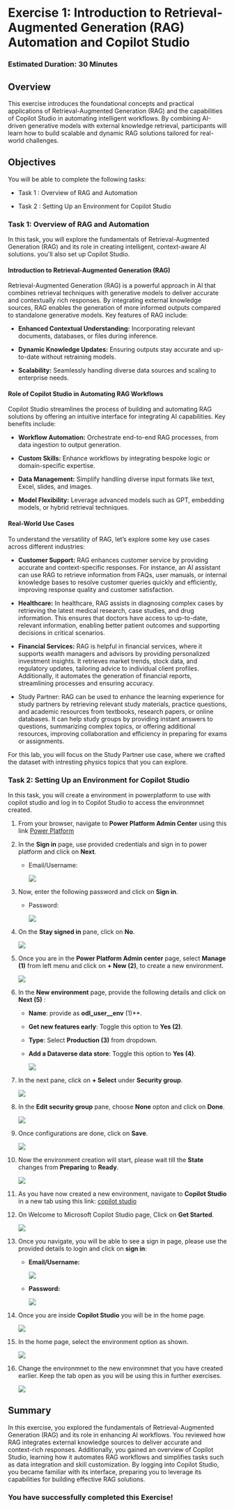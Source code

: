 # Exercise 1: Introduction to Retrieval-Augmented Generation (RAG) Automation and Copilot Studio 

### Estimated Duration: 30 Minutes

## Overview

This exercise introduces the foundational concepts and practical applications of Retrieval-Augmented Generation (RAG) and the capabilities of Copilot Studio in automating intelligent workflows. By combining AI-driven generative models with external knowledge retrieval, participants will learn how to build scalable and dynamic RAG solutions tailored for real-world challenges.

## Objectives

You will be able to complete the following tasks:

- Task 1 : Overview of RAG and Automation

- Task 2 : Setting Up an Environment for Copilot Studio

### Task 1: Overview of RAG and Automation

In this task, you will explore the fundamentals of Retrieval-Augmented Generation (RAG) and its role in creating intelligent, context-aware AI solutions. you'll also set up Copilot Studio.

#### Introduction to Retrieval-Augmented Generation (RAG)

Retrieval-Augmented Generation (RAG) is a powerful approach in AI that combines retrieval techniques with generative models to deliver accurate and contextually rich responses. By integrating external knowledge sources, RAG enables the generation of more informed outputs compared to standalone generative models. Key features of RAG include:

- **Enhanced Contextual Understanding:** Incorporating relevant documents, databases, or files during inference.

- **Dynamic Knowledge Updates:** Ensuring outputs stay accurate and up-to-date without retraining models.

- **Scalability:** Seamlessly handling diverse data sources and scaling to enterprise needs.

#### Role of Copilot Studio in Automating RAG Workflows

Copilot Studio streamlines the process of building and automating RAG solutions by offering an intuitive interface for integrating AI capabilities. Key benefits include:

- **Workflow Automation:** Orchestrate end-to-end RAG processes, from data ingestion to output generation.

- **Custom Skills:** Enhance workflows by integrating bespoke logic or domain-specific expertise.

- **Data Management:** Simplify handling diverse input formats like text, Excel, slides, and images.

- **Model Flexibility:** Leverage advanced models such as GPT, embedding models, or hybrid retrieval techniques.

#### Real-World Use Cases

To understand the versatility of RAG, let’s explore some key use cases across different industries:

- **Customer Support:** RAG enhances customer service by providing accurate and context-specific responses. For instance, an AI assistant can use RAG to retrieve information from FAQs, user manuals, or internal knowledge bases to resolve customer queries quickly and efficiently, improving response quality and customer satisfaction.

- **Healthcare:** In healthcare, RAG assists in diagnosing complex cases by retrieving the latest medical research, case studies, and drug information. This ensures that doctors have access to up-to-date, relevant information, enabling better patient outcomes and supporting decisions in critical scenarios.

- **Financial Services:** RAG is helpful in financial services, where it supports wealth managers and advisors by providing personalized investment insights. It retrieves market trends, stock data, and regulatory updates, tailoring advice to individual client profiles. Additionally, it automates the generation of financial reports, streamlining processes and ensuring accuracy.

- Study Partner: RAG can be used to enhance the learning experience for study partners by retrieving relevant study materials, practice questions, and academic resources from textbooks, research papers, or online databases. It can help study groups by providing instant answers to questions, summarizing complex topics, or offering additional resources, improving collaboration and efficiency in preparing for exams or assignments.

For this lab, you will focus on the Study Partner use case, where we crafted the dataset with intresting physics topics that you can explore.

### Task 2: Setting Up an Environment for Copilot Studio

In this task, you will create a environment in powerplatform to use with copilot studio and log in to Copilot Studio to access the environmnet created.

1. From your browser, navigate to **Power Platform Admin Center** using this link [Power Platform](https://admin.powerplatform.microsoft.com/)

1. In the **Sign in** page, use provided credentials and sign in to power platform and click on **Next**.

   - Email/Username: <inject key="AzureAdUserEmail"></inject>

     ![](../media/pp-1.png)

1. Now, enter the following password and click on **Sign in**.

   - Password: <inject key="AzureAdUserPassword"></inject>

     ![](../media/pp-2.png)
   
1. On the **Stay signed in** pane, click on **No**.

   ![](../media/pp-3.png)

1. Once you are in the **Power Platform Admin center** page, select **Manage (1)** from left menu and click on **+ New (2)**, to create a new environment.

   ![](../media/pp-4-updated.png)

1. In the **New environment** page, provide the following details and click on **Next (5)** :

   - **Name**: provide as **odl_user_<inject key="DeploymentID" enableCopy="false" />_env** (1)**.

   - **Get new features early**: Toggle this option to **Yes (2)**.

   - **Type**: Select **Production (3)** from dropdown.

   - **Add a Dataverse data store**: Toggle this option to **Yes (4)**.

     ![](../media/pp-5.png)

1. In the next pane, click on **+ Select** under **Security group**.

   ![](../media/pp-6.png)

1. In the **Edit security group** pane, choose **None** opton and click on **Done**.

   ![](../media/pp-7.png)

1. Once configurations are done, click on **Save**.

   ![](../media/pp-8.png)

1. Now the environment creation will start, please wait till the **State** changes from **Preparing** to **Ready**.

   ![](../media/pp-9.png)

1. As you have now created a new environment, navigate to **Copilot Studio**  in a new tab using this link: [copilot studio](https://go.microsoft.com/fwlink/p/?linkid=2252408&clcid=0x409&culture=en-us&country=us)

1. On Welcome to Microsoft Copilot Studio page, Click on **Get Started**.

   ![](../media/i1.png)

1. Once you navigate, you will be able to see a sign in page, please use the provided details to login and click on **sign in**:

   - **Email/Username:** <inject key="AzureAdUserEmail"></inject>

     ![](../media/img1.png)

   - **Password:** <inject key="AzureAdUserPassword"></inject>

     ![](../media/ex1img2.png)

1. Once you are inside **Copilot Studio** you will be in the home page. 

   ![](../media/ex1img3.png)

1. In the home page, select the environment option as shown.

   ![](../media/pp-10.png)

1. Change the environmnet to the new environmnet that you have created earlier. Keep the tab open as you will be using this in further exercises.

   ![](../media/pp-11.png)

## Summary

In this exercise, you explored the fundamentals of Retrieval-Augmented Generation (RAG) and its role in enhancing AI workflows. You reviewed how RAG integrates external knowledge sources to deliver accurate and context-rich responses. Additionally, you gained an overview of Copilot Studio, learning how it automates RAG workflows and simplifies tasks such as data integration and skill customization. By logging into Copilot Studio, you became familiar with its interface, preparing you to leverage its capabilities for building effective RAG solutions.

### You have successfully completed this Exercise!
